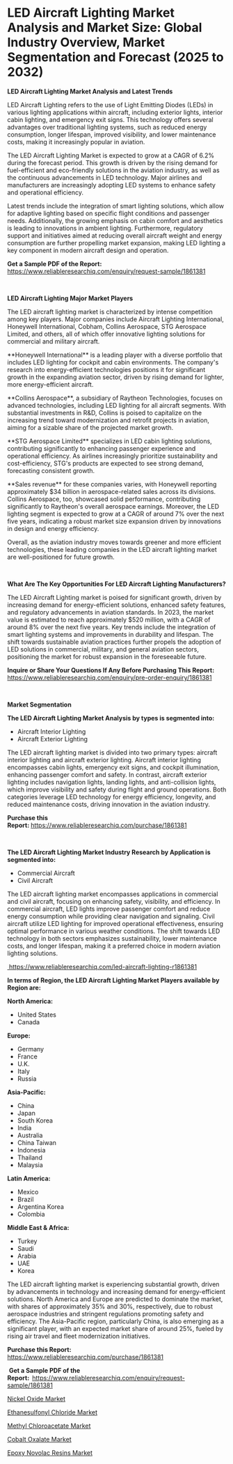 <p><h1>LED Aircraft Lighting Market Analysis and Market Size: Global Industry Overview, Market Segmentation and Forecast (2025 to 2032)</h1></p><p><strong>LED Aircraft Lighting Market Analysis and Latest Trends</strong></p>
<p><p>LED Aircraft Lighting refers to the use of Light Emitting Diodes (LEDs) in various lighting applications within aircraft, including exterior lights, interior cabin lighting, and emergency exit signs. This technology offers several advantages over traditional lighting systems, such as reduced energy consumption, longer lifespan, improved visibility, and lower maintenance costs, making it increasingly popular in aviation.</p><p>The LED Aircraft Lighting Market is expected to grow at a CAGR of 6.2% during the forecast period. This growth is driven by the rising demand for fuel-efficient and eco-friendly solutions in the aviation industry, as well as the continuous advancements in LED technology. Major airlines and manufacturers are increasingly adopting LED systems to enhance safety and operational efficiency.</p><p>Latest trends include the integration of smart lighting solutions, which allow for adaptive lighting based on specific flight conditions and passenger needs. Additionally, the growing emphasis on cabin comfort and aesthetics is leading to innovations in ambient lighting. Furthermore, regulatory support and initiatives aimed at reducing overall aircraft weight and energy consumption are further propelling market expansion, making LED lighting a key component in modern aircraft design and operation.</p></p>
<p><strong>Get a Sample PDF of the Report:&nbsp;</strong> <a href="https://www.reliableresearchiq.com/enquiry/request-sample/1861381?utm_campaign=1088&utm_medium=2&utm_source=Github&utm_content=ia&utm_term=30012025&utm_id=led-aircraft-lighting">https://www.reliableresearchiq.com/enquiry/request-sample/1861381</a></p>
<p>&nbsp;</p>
<p><strong>LED Aircraft Lighting Major Market Players</strong></p>
<p><p>The LED aircraft lighting market is characterized by intense competition among key players. Major companies include Aircraft Lighting International, Honeywell International, Cobham, Collins Aerospace, STG Aerospace Limited, and others, all of which offer innovative lighting solutions for commercial and military aircraft.</p><p>**Honeywell International** is a leading player with a diverse portfolio that includes LED lighting for cockpit and cabin environments. The company's research into energy-efficient technologies positions it for significant growth in the expanding aviation sector, driven by rising demand for lighter, more energy-efficient aircraft.</p><p>**Collins Aerospace**, a subsidiary of Raytheon Technologies, focuses on advanced technologies, including LED lighting for all aircraft segments. With substantial investments in R&D, Collins is poised to capitalize on the increasing trend toward modernization and retrofit projects in aviation, aiming for a sizable share of the projected market growth.</p><p>**STG Aerospace Limited** specializes in LED cabin lighting solutions, contributing significantly to enhancing passenger experience and operational efficiency. As airlines increasingly prioritize sustainability and cost-efficiency, STG's products are expected to see strong demand, forecasting consistent growth.</p><p>**Sales revenue** for these companies varies, with Honeywell reporting approximately $34 billion in aerospace-related sales across its divisions. Collins Aerospace, too, showcased solid performance, contributing significantly to Raytheon's overall aerospace earnings. Moreover, the LED lighting segment is expected to grow at a CAGR of around 7% over the next five years, indicating a robust market size expansion driven by innovations in design and energy efficiency. </p><p>Overall, as the aviation industry moves towards greener and more efficient technologies, these leading companies in the LED aircraft lighting market are well-positioned for future growth.</p></p>
<p>&nbsp;</p>
<p><strong>What Are The Key Opportunities For LED Aircraft Lighting Manufacturers?</strong></p>
<p><p>The LED Aircraft Lighting market is poised for significant growth, driven by increasing demand for energy-efficient solutions, enhanced safety features, and regulatory advancements in aviation standards. In 2023, the market value is estimated to reach approximately $520 million, with a CAGR of around 8% over the next five years. Key trends include the integration of smart lighting systems and improvements in durability and lifespan. The shift towards sustainable aviation practices further propels the adoption of LED solutions in commercial, military, and general aviation sectors, positioning the market for robust expansion in the foreseeable future.</p></p>
<p><strong>Inquire or Share Your Questions If Any Before Purchasing This Report:</strong> <a href="https://www.reliableresearchiq.com/enquiry/pre-order-enquiry/1861381?utm_campaign=1088&utm_medium=2&utm_source=Github&utm_content=ia&utm_term=30012025&utm_id=led-aircraft-lighting">https://www.reliableresearchiq.com/enquiry/pre-order-enquiry/1861381</a></p>
<p>&nbsp;</p>
<p><strong>Market Segmentation</strong></p>
<p><strong>The LED Aircraft Lighting Market Analysis by types is segmented into:</strong></p>
<p><ul><li>Aircraft Interior Lighting</li><li>Aircraft Exterior Lighting</li></ul></p>
<p><p>The LED aircraft lighting market is divided into two primary types: aircraft interior lighting and aircraft exterior lighting. Aircraft interior lighting encompasses cabin lights, emergency exit signs, and cockpit illumination, enhancing passenger comfort and safety. In contrast, aircraft exterior lighting includes navigation lights, landing lights, and anti-collision lights, which improve visibility and safety during flight and ground operations. Both categories leverage LED technology for energy efficiency, longevity, and reduced maintenance costs, driving innovation in the aviation industry.</p></p>
<p><strong>Purchase this Report:&nbsp;</strong><a href="https://www.reliableresearchiq.com/purchase/1861381?utm_campaign=1088&utm_medium=2&utm_source=Github&utm_content=ia&utm_term=30012025&utm_id=led-aircraft-lighting">https://www.reliableresearchiq.com/purchase/1861381</a></p>
<p>&nbsp;</p>
<p><strong>The LED Aircraft Lighting Market Industry Research by Application is segmented into:</strong></p>
<p><ul><li>Commercial Aircraft</li><li>Civil Aircraft</li></ul></p>
<p><p>The LED aircraft lighting market encompasses applications in commercial and civil aircraft, focusing on enhancing safety, visibility, and efficiency. In commercial aircraft, LED lights improve passenger comfort and reduce energy consumption while providing clear navigation and signaling. Civil aircraft utilize LED lighting for improved operational effectiveness, ensuring optimal performance in various weather conditions. The shift towards LED technology in both sectors emphasizes sustainability, lower maintenance costs, and longer lifespan, making it a preferred choice in modern aviation lighting solutions.</p></p>
<p><a href="https://www.reliableresearchiq.com/led-aircraft-lighting-r1861381?utm_campaign=1088&utm_medium=2&utm_source=Github&utm_content=ia&utm_term=30012025&utm_id=led-aircraft-lighting">&nbsp;https://www.reliableresearchiq.com/led-aircraft-lighting-r1861381</a></p>
<p><strong>In terms of Region, the LED Aircraft Lighting Market Players available by Region are:</strong></p>
<p>
    <p> <strong> North America: </strong>
        <ul>
            <li>United States</li>
            <li>Canada</li>
        </ul>
        </p> 
    <p> <strong> Europe: </strong>
        <ul>
            <li>Germany</li>
            <li>France</li>
            <li>U.K.</li>
            <li>Italy</li>
            <li>Russia</li>
        </ul>
        </p> 
    <p> <strong> Asia-Pacific: </strong>
        <ul>
            <li>China</li>
            <li>Japan</li>
            <li>South Korea</li>
            <li>India</li>
            <li>Australia</li>
            <li>China Taiwan</li>
            <li>Indonesia</li>
            <li>Thailand</li>
            <li>Malaysia</li>
        </ul>
        </p> 
    <p> <strong> Latin America: </strong>
        <ul>
            <li>Mexico</li>
            <li>Brazil</li>
            <li>Argentina Korea</li>
            <li>Colombia</li>
        </ul>
        </p> 
    <p> <strong> Middle East & Africa: </strong>
        <ul>
            <li>Turkey</li>
            <li>Saudi</li>
            <li>Arabia</li>
            <li>UAE</li>
            <li>Korea</li>
        </ul>
    </p>
    </p>
<p><p>The LED aircraft lighting market is experiencing substantial growth, driven by advancements in technology and increasing demand for energy-efficient solutions. North America and Europe are predicted to dominate the market, with shares of approximately 35% and 30%, respectively, due to robust aerospace industries and stringent regulations promoting safety and efficiency. The Asia-Pacific region, particularly China, is also emerging as a significant player, with an expected market share of around 25%, fueled by rising air travel and fleet modernization initiatives.</p></p>
<p><strong>Purchase this Report: </strong><a href="https://www.reliableresearchiq.com/purchase/1861381?utm_campaign=1088&utm_medium=2&utm_source=Github&utm_content=ia&utm_term=30012025&utm_id=led-aircraft-lighting">https://www.reliableresearchiq.com/purchase/1861381</a></p>
<p>&nbsp;<strong>Get a Sample PDF of the Report:&nbsp;&nbsp;</strong><a href="https://www.reliableresearchiq.com/enquiry/request-sample/1861381?utm_campaign=1088&utm_medium=2&utm_source=Github&utm_content=ia&utm_term=30012025&utm_id=led-aircraft-lighting">https://www.reliableresearchiq.com/enquiry/request-sample/1861381</a></p>
<p><strong></strong></p>
<p><p><a href="https://github.com/ccreola81/Market-Research-Report-List-1/blob/main/nickel-oxide-market.md?utm_campaign=1088&utm_medium=2&utm_source=Github&utm_content=ia&utm_term=30012025&utm_id=led-aircraft-lighting">Nickel Oxide Market</a></p><p><a href="https://github.com/ajconndra/Market-Research-Report-List-1/blob/main/ethanesulfonyl-chloride-market.md?utm_campaign=1088&utm_medium=2&utm_source=Github&utm_content=ia&utm_term=30012025&utm_id=led-aircraft-lighting">Ethanesulfonyl Chloride Market</a></p><p><a href="https://github.com/rahebeinum/Market-Research-Report-List-1/blob/main/methyl-chloroacetate-market.md?utm_campaign=1088&utm_medium=2&utm_source=Github&utm_content=ia&utm_term=30012025&utm_id=led-aircraft-lighting">Methyl Chloroacetate Market</a></p><p><a href="https://github.com/redwaymarilynn63/Market-Research-Report-List-1/blob/main/cobalt-oxalate-market.md?utm_campaign=1088&utm_medium=2&utm_source=Github&utm_content=ia&utm_term=30012025&utm_id=led-aircraft-lighting">Cobalt Oxalate Market</a></p><p><a href="https://github.com/ravenecashe/Market-Research-Report-List-1/blob/main/epoxy-novolac-resins-market.md?utm_campaign=1088&utm_medium=2&utm_source=Github&utm_content=ia&utm_term=30012025&utm_id=led-aircraft-lighting">Epoxy Novolac Resins Market</a></p></p>